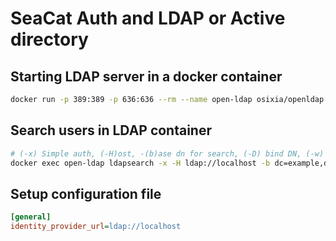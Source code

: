 # SeaCat Auth and LDAP or Active directory

## Starting LDAP server in a docker container

```bash
docker run -p 389:389 -p 636:636 --rm --name open-ldap osixia/openldap:1.3.0
```

## Search users in LDAP container

```bash
# (-x) Simple auth, (-H)ost, -(b)ase dn for search, (-D) bind DN, (-w) password
docker exec open-ldap ldapsearch -x -H ldap://localhost -b dc=example,dc=org -D "cn=admin,dc=example,dc=org" -w admin
```

## Setup configuration file

```ini
[general]
identity_provider_url=ldap://localhost
```
